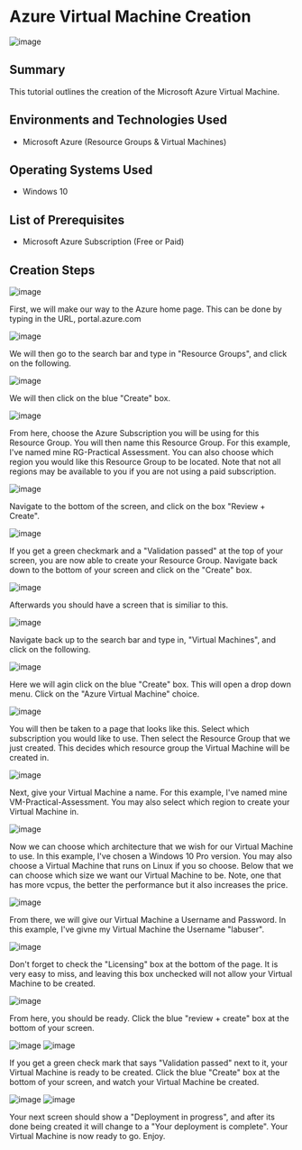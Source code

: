 # Azure Virtual Machine Creation

![image](https://github.com/user-attachments/assets/e21474ed-4afe-4660-ba89-eeca9e121b27)


<h2>Summary</h2>

 This tutorial outlines the creation of the Microsoft Azure Virtual Machine.

<h2>Environments and Technologies Used</h2>

- Microsoft Azure (Resource Groups & Virtual Machines)

<h2>Operating Systems Used </h2>

- Windows 10

<h2>List of Prerequisites</h2>

- Microsoft Azure Subscription (Free or Paid)

<h2>Creation Steps</h2>

![image](https://github.com/user-attachments/assets/5e4ba72a-0a0f-4de8-b214-18a72d994da1)

First, we will make our way to the Azure home page. This can be done by typing in the URL, portal.azure.com

![image](https://github.com/user-attachments/assets/8d7f2325-6294-4900-87ec-7632a91de458)

We will then go to the search bar and type in "Resource Groups", and click on the following.

![image](https://github.com/user-attachments/assets/60f38e77-5140-4cde-8784-b9797bb5fe78)

We will then click on the blue "Create" box.

![image](https://github.com/user-attachments/assets/af635057-4866-4eb9-8103-bd59b2009d19)

From here, choose the Azure Subscription you will be using for this Resource Group. You will then name this Resource Group. For this example, I've named mine RG-Practical Assessment. You can also choose which region you would like this Resource Group to be located. Note that not all regions may be available to you if you are not using a paid subscription.

![image](https://github.com/user-attachments/assets/544421e6-0145-4b84-90f4-a9f6785d4c34)

Navigate to the bottom of the screen, and click on the box "Review + Create".

![image](https://github.com/user-attachments/assets/044d3d6f-3169-41ba-a8fe-8155f366c74a)

If you get a green checkmark and a "Validation passed" at the top of your screen, you are now able to create your Resource Group. Navigate back down to the bottom of your screen and click on the "Create" box.

![image](https://github.com/user-attachments/assets/b08cc4bc-4799-4f5a-8942-d5ed7f74d28a)

Afterwards you should have a screen that is similiar to this.

![image](https://github.com/user-attachments/assets/94857a5c-e1c6-46a0-b36c-b3a625c0b069)

Navigate back up to the search bar and type in, "Virtual Machines", and click on the following.

![image](https://github.com/user-attachments/assets/143b583f-99c0-4d61-946f-6fae70a0609e)

Here we will agin click on the blue "Create" box. This will open a drop down menu. Click on the "Azure Virtual Machine" choice.

![image](https://github.com/user-attachments/assets/452dfecb-41ee-4357-a4f5-822cfb4ab46b)

You will then be taken to a page that looks like this. Select which subscription you would like to use. Then select the Resource Group that we just created. This decides which resource group the Virtual Machine will be created in. 

![image](https://github.com/user-attachments/assets/5fe4d915-7ba8-4d0f-be72-570d6305d3cd)

Next, give your Virtual Machine a name. For this example, I've named mine VM-Practical-Assessment. You may also select which region to create your Virtual Machine in. 

![image](https://github.com/user-attachments/assets/ece48917-3e6e-4724-9b71-6f0e71941b26)

Now we can choose which architecture that we wish for our Virtual Machine to use. In this example, I've chosen a Windows 10 Pro version. You may also choose a Virtual Machine that runs on Linux if you so choose. Below that we can choose which size we want our Virtual Machine to be. Note, one that has more vcpus, the better the performance but it also increases the price.

![image](https://github.com/user-attachments/assets/bc49a73d-a2a6-48e2-801c-415ab18d1704)

From there, we will give our Virtual Machine a Username and Password. In this example, I've givne my Virtual Machine the Username "labuser".

![image](https://github.com/user-attachments/assets/60daf2d1-3c5e-4b1c-8f56-fecb551dd46b)


Don't forget to check the "Licensing" box at the bottom of the page. It is very easy to miss, and leaving this box unchecked will not allow your Virtual Machine to be created.

![image](https://github.com/user-attachments/assets/01f49268-773e-4072-b8e4-4b3ebbf1129d)

From here, you should be ready. Click the blue "review + create" box at the bottom of your screen.

![image](https://github.com/user-attachments/assets/ca658fd4-3330-4783-b773-b63e63a60cd6)
![image](https://github.com/user-attachments/assets/965729ad-74c9-4f7c-a22a-988ff5062e42)

If you get a green check mark that says "Validation passed" next to it, your Virtual Machine is ready to be created. Click the blue "Create" box at the bottom of your screen, and watch your Virtual Machine be created.

![image](https://github.com/user-attachments/assets/ff24c463-9361-428b-bb8d-baab08e3cd69)
![image](https://github.com/user-attachments/assets/f1ec0fe3-56ad-4ca7-b443-a4365b2816e1)

Your next screen should show a "Deployment in progress", and after its done being created it will change to a "Your deployment is complete". Your Virtual Machine is now ready to go. Enjoy.




